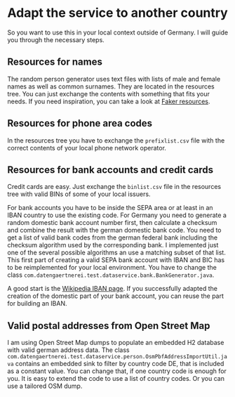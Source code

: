 # Adapt the service to another country

So you want to use this in your local context outside of Germany. I will guide you through the necessary steps.

## Resources for names

The random person generator uses text files with lists of male and female names as well as common surnames. They are located in the resources tree. You can just exchange the contents with something that fits your needs. If you need inspiration, you can take a look at [Faker resources](https://github.com/DiUS/java-faker/tree/master/src/main/resources).

## Resources for phone area codes

In the resources tree you have to exchange the ```prefixlist.csv``` file with the correct contents of your local phone network operator. 

## Resources for bank accounts and credit cards

Credit cards are easy. Just exchange the ```binlist.csv``` file in the resources tree with valid BINs of some of your local issuers. 

For bank accounts you have to be inside the SEPA area or at least in an IBAN country to use the existing code. For Germany you need to generate a random domestic bank account number first, then calculate a checksum and combine the result with the german domestic bank code. You need to get a list of valid bank codes from the german federal bank including the checksum algorithm used by the corresponding bank. I implemented just one of the several possible algorithms an use a matching subset of that list. This first part of creating a valid SEPA bank account with IBAN and BIC has to be reimplemented for your local environment. You have to change the class ```com.datengaertnerei.test.dataservice.bank.BankGenerator.java```.

A good start is the [Wikipedia IBAN page](https://en.wikipedia.org/wiki/International_Bank_Account_Number#IBAN_formats_by_country). If you successfully adapted the creation of the domestic part of your bank account, you can reuse the part for building an IBAN.

## Valid postal addresses from Open Street Map

I am using Open Street Map dumps to populate an embedded H2 database with valid german address data. The class ```com.datengaertnerei.test.dataservice.person.OsmPbfAddressImportUtil.java``` contains an embedded sink to filter by country code DE, that is included as a constant value. You can change that, if one country code is enough for you. It is easy to extend the code to use a list of country codes. Or you can use a tailored OSM dump.
